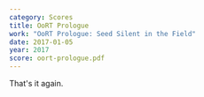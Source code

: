 ```yaml
---
category: Scores
title: OoRT Prologue
work: "OoRT Prologue: Seed Silent in the Field"
date: 2017-01-05
year: 2017
score: oort-prologue.pdf
---
```


That's it again.
